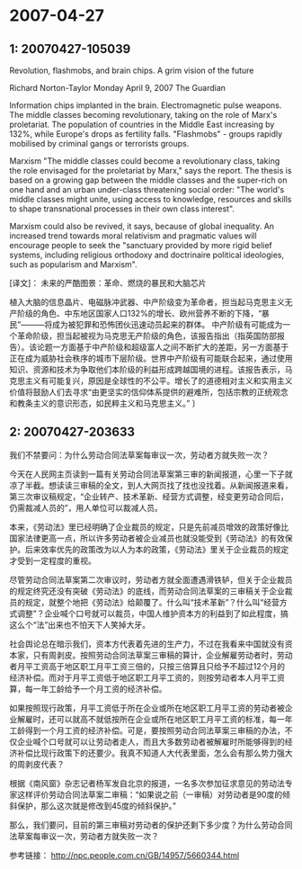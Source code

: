 # 2007-04-27

## 1: 20070427-105039

Revolution, flashmobs, and brain chips. A grim vision of the future

Richard Norton-Taylor Monday April 9, 2007 The Guardian 

Information chips implanted in the brain. Electromagnetic pulse weapons. The middle classes becoming revolutionary, taking on the role of Marx's proletariat. The population of countries in the Middle East increasing by 132%, while Europe's drops as fertility falls. "Flashmobs" - groups rapidly mobilised by criminal gangs or terrorists groups. 

Marxism  "The middle classes could become a revolutionary class, taking the role envisaged for the proletariat by Marx," says the report. The thesis is based on a growing gap between the middle classes and the super-rich on one hand and an urban under-class threatening social order: "The world's middle classes might unite, using access to knowledge, resources and skills to shape transnational processes in their own class interest".

Marxism could also be revived, it says, because of global inequality. An increased trend towards moral relativism and pragmatic values will encourage people to seek the "sanctuary provided by more rigid belief systems, including religious orthodoxy and doctrinaire political ideologies, such as popularism and Marxism".

[译文]： 未来的严酷图景：革命、燃烧的暴民和大脑芯片

植入大脑的信息晶片、电磁脉冲武器、中产阶级变为革命者，担当起马克思主义无产阶级的角色、中东地区国家人口132%的增长、欧州营养不断的下降，“暴民”———将成为被犯罪和恐怖团伙迅速动员起来的群体。 中产阶级有可能成为一个革命阶级，担当起被视为马克思无产阶级的角色，该报告指出（指英国防部报告）。该论题一方面基于中产阶级和超级富人之间不断扩大的差距，另一方面基于正在成为威胁社会秩序的城市下层阶级。世界中产阶级有可能联合起来，通过使用知识、资源和技术为争取他们本阶级的利益形成跨越国境的进程。该报告表示，马克思主义有可能复兴，原因是全球性的不公平。增长了的道德相对主义和实用主义价值将鼓励人们去寻求“由更坚实的信仰体系提供的避难所，包括宗教的正统观念和教条主义的意识形态，如民粹主义和马克思主义。” 〕

## 2: 20070427-203633

我们不禁要问：为什么劳动合同法草案每审议一次，劳动者方就失败一次？

今天在人民网主页读到一篇有关劳动合同法草案第三审的新闻报道，心里一下子就凉了半截。想读读三审稿的全文，到人大网页找了找也没找着。从新闻报道来看，第三次审议稿规定，“企业转产、技术革新、经营方式调整，经变更劳动合同后，仍需裁减人员的”，用人单位可以裁减人员。

本来，《劳动法》里已经明确了企业裁员的规定，只是先前减员增效的政策好像比国家法律更高一点，所以许多劳动者被企业减员也就没能受到《劳动法》的有效保护。后来效率优先的政策改为以人为本的政策，《劳动法》里关于企业裁员的规定才受到一定程度的重视。

尽管劳动合同法草案第二次审议时，劳动者方就全面遭遇滑铁轳，但关于企业裁员的规定终究还没有突破《劳动法》的底线，而劳动合同法草案的三审稿关于企业裁员的规定，就整个地把《劳动法》给颠覆了。什么叫“技术革新”？什么叫“经营方式调整”？企业喊个口号就可以裁员，中国人维护资本方的利益到了如此程度，搞这么个“法”出来也不怕天下人笑掉大牙。

社会舆论总在暗示我们，资本方代表着先进的生产力，不过在我看来中国就没有资本家，只有周剥皮。按照劳动合同法草案三审稿的算计，企业解雇劳动者时，劳动者月平工资高于地区职工月平工资三倍的，只按三倍算且只给予不超过12个月的经济补偿。而对于月平工资低于地区职工月平工资的，则按劳动者本人月平工资算，每一年工龄给予一个月工资的经济补偿。

如果按照现行政策，月平工资低于所在企业或所在地区职工月平工资的劳动者被企业解雇时，还可以就高不就低按所在企业或所在地区职工月平工资的标准，每一年工龄得到一个月工资的经济补偿。可是，要按照劳动合同法草案三审稿的办法，不仅企业喊个口号就可以让劳动者走人，而且大多数劳动者被解雇时所能够得到的经济补偿比现行政策下的还要少。我真不知道人大代表里面，怎么会有那么势力强大的周剥皮代表？

根据《南风窗》杂志记者杨军发自北京的报道，一名多次参加征求意见的劳动法专家这样评价劳动合同法草案二审稿：“如果说之前（一审稿）对劳动者是90度的倾斜保护，那么这次就是修改到45度的倾斜保护。”

那么，我们要问，目前的第三审稿对劳动者的保护还剩下多少度？为什么劳动合同法草案每审议一次，劳动者方就失败一次？

参考链接： http://npc.people.com.cn/GB/14957/5660344.html

